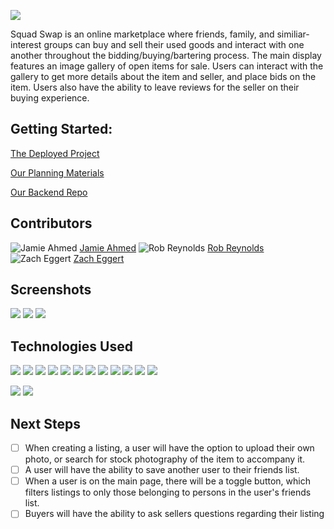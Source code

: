 ![](./public/squad-swap-orange.png)

Squad Swap is an online marketplace where friends, family, and similiar-interest groups can buy and sell their used goods and interact with one another throughout the bidding/buying/bartering process. The main display features an image gallery of open items for sale. Users can interact with the gallery to get more details about the item and seller, and place bids on the item. Users also have the ability to leave reviews for the seller on their buying experience.

## Getting Started:
[The Deployed Project](https://squad-swap.onrender.com/)

[Our Planning Materials](https://trello.com/b/Rd7hKrHt/squad-swap)

[Our Backend Repo](https://github.com/egger0a6/squad-swap-api)


## Contributors 
![Jamie Ahmed](./public/jamie.png)
[Jamie Ahmed](https://github.com/jamieahmed)
![Rob Reynolds](./public/rob.png)
[Rob Reynolds](https://github.com/razorhollow)
![Zach Eggert](./public/zach.png)
[Zach Eggert](https://github.com/egger0a6)

## Screenshots
![](./public/show-post.png)
![](./public/add-post.png)
![](./public/user.png)

## Technologies Used

![](https://img.shields.io/badge/-React-61DAFB?style=flat-square&logo=React&logoColor=black) 
![](https://img.shields.io/badge/-React_Router-CA4245?style=flat-square&for-the-badge&logo=react-router&logoColor=white) 
![](https://img.shields.io/badge/-NodeJS-339933?style=flat-square&logo=Node.js&logoColor=white) 
![](https://img.shields.io/badge/-Express-404D59?style=flat-square&for-the-badge&logo=express)
![](https://img.shields.io/badge/-MongoDB-47A248?style=flat-square&logo=mongodb&logoColor=white)
![](https://img.shields.io/badge/-MUI-007FFF?style=flat-square&for-the-basge&logo=mui&logoColor=white)
![](https://img.shields.io/badge/-JavaScript-F7DF1E?style=flat-square&logo=javascript&logoColor=black)
![](https://img.shields.io/badge/-HTML5-E34F26?style=flat-square&logo=html5&logoColor=white)
![](https://img.shields.io/badge/-CSS3-1572B6?style=flat-square&logo=css3) 
![](https://img.shields.io/badge/-Font%20Awesome-61DAFB?style=flat-square&logo=font-awesome&logoColor=white)
![](https://img.shields.io/badge/-Adobe%20Creative%20Cloud-DA1F26?style=flat-square&logo=adobecreativecloud&logoColor=white)
![](https://img.shields.io/badge/-Figma-F24E1E?style=flat-square&logo=figma&logoColor=white)


 ![](https://img.shields.io/tokei/lines/github/egger0a6/squad-swap) ![](https://img.shields.io/github/repo-size/egger0a6/squad-swap)




## Next Steps
- [ ] When creating a listing, a user will have the option to upload their own photo, or search for stock photography of the item to accompany it.
- [ ] A user will have the ability to save another user to their friends list.
- [ ] When a user is on the main page, there will be a toggle button, which filters listings to only those belonging to persons in the user's friends list.
- [ ] Buyers will have the ability to ask sellers questions regarding their listing